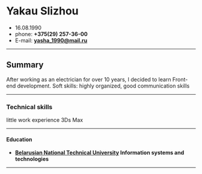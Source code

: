 # Yakau Slizhou
* 16.08.1990
* phone: **+375(29) 257-36-00**
* E-mail: **yasha_1990@mail.ru**
***
## Summary
After working as an electrician for over 10 years, I decided to learn Front-end development.
Soft skills: highly organized, good communication skills
***
### Technical skills
little work experience 3Ds Max
***
#### Education
* **[Belarusian National Technical University](https://bntu.by) Information systems and technologies**
***
